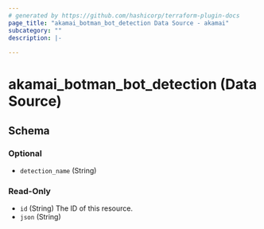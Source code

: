 ```yaml
---
# generated by https://github.com/hashicorp/terraform-plugin-docs
page_title: "akamai_botman_bot_detection Data Source - akamai"
subcategory: ""
description: |-
  
---
```


# akamai_botman_bot_detection (Data Source)





<!-- schema generated by tfplugindocs -->
## Schema

### Optional

- `detection_name` (String)

### Read-Only

- `id` (String) The ID of this resource.
- `json` (String)
